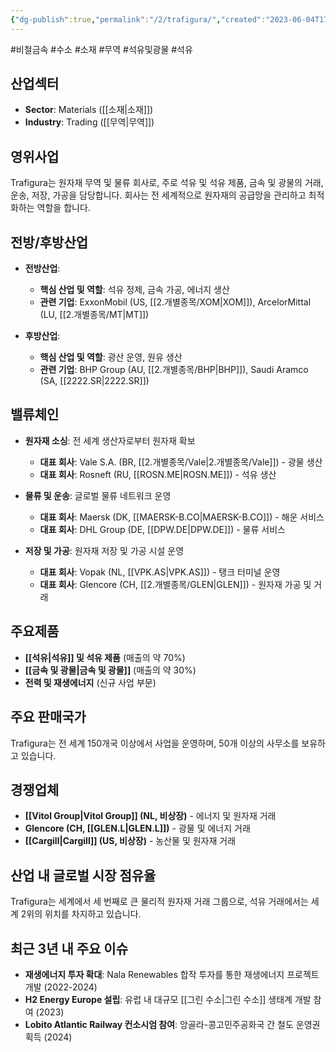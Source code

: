 ```yaml
---
{"dg-publish":true,"permalink":"/2/trafigura/","created":"2023-06-04T17:05:24.202+09:00","updated":"2025-07-29T21:37:05.291+09:00"}
---
```


#비철금속 #수소 #소재 #무역 #석유및광물 #석유 

## 산업섹터

- **Sector**: Materials ([[소재\|소재]])
- **Industry**: Trading ([[무역\|무역]])

## 영위사업

Trafigura는 원자재 무역 및 물류 회사로, 주로 석유 및 석유 제품, 금속 및 광물의 거래, 운송, 저장, 가공을 담당합니다. 회사는 전 세계적으로 원자재의 공급망을 관리하고 최적화하는 역할을 합니다.

## 전방/후방산업

- **전방산업**:
    
    - **핵심 산업 및 역할**: 석유 정제, 금속 가공, 에너지 생산
    - **관련 기업**: ExxonMobil (US, [[2.개별종목/XOM\|XOM]]), ArcelorMittal (LU, [[2.개별종목/MT\|MT]])
    
- **후방산업**:
    
    - **핵심 산업 및 역할**: 광산 운영, 원유 생산
    - **관련 기업**: BHP Group (AU, [[2.개별종목/BHP\|BHP]]), Saudi Aramco (SA, [[2222.SR\|2222.SR]])
    

## 밸류체인

- **원자재 소싱**: 전 세계 생산자로부터 원자재 확보
    
    - **대표 회사**: Vale S.A. (BR, [[2.개별종목/Vale\|2.개별종목/Vale]]) - 광물 생산
    - **대표 회사**: Rosneft (RU, [[ROSN.ME\|ROSN.ME]]) - 석유 생산
    
- **물류 및 운송**: 글로벌 물류 네트워크 운영
    
    - **대표 회사**: Maersk (DK, [[MAERSK-B.CO\|MAERSK-B.CO]]) - 해운 서비스
    - **대표 회사**: DHL Group (DE, [[DPW.DE\|DPW.DE]]) - 물류 서비스
    
- **저장 및 가공**: 원자재 저장 및 가공 시설 운영
    
    - **대표 회사**: Vopak (NL, [[VPK.AS\|VPK.AS]]) - 탱크 터미널 운영
    - **대표 회사**: Glencore (CH, [[2.개별종목/GLEN\|GLEN]]) - 원자재 가공 및 거래
    

## 주요제품

- **[[석유\|석유]] 및 석유 제품** (매출의 약 70%)
- **[[금속 및 광물\|금속 및 광물]]** (매출의 약 30%)
- **전력 및 재생에너지** (신규 사업 부문)

## 주요 판매국가

Trafigura는 전 세계 150개국 이상에서 사업을 운영하며, 50개 이상의 사무소를 보유하고 있습니다.

## 경쟁업체

- **[[Vitol Group\|Vitol Group]] (NL, 비상장)** - 에너지 및 원자재 거래
- **Glencore (CH, [[GLEN.L\|GLEN.L]])** - 광물 및 에너지 거래
- **[[Cargill\|Cargill]] (US, 비상장)** - 농산물 및 원자재 거래

## 산업 내 글로벌 시장 점유율

Trafigura는 세계에서 세 번째로 큰 물리적 원자재 거래 그룹으로, 석유 거래에서는 세계 2위의 위치를 차지하고 있습니다.

## 최근 3년 내 주요 이슈

- **재생에너지 투자 확대**: Nala Renewables 합작 투자를 통한 재생에너지 프로젝트 개발 (2022-2024)
- **H2 Energy Europe 설립**: 유럽 내 대규모 [[그린 수소\|그린 수소]] 생태계 개발 참여 (2023)
- **Lobito Atlantic Railway 컨소시엄 참여**: 앙골라-콩고민주공화국 간 철도 운영권 획득 (2024)